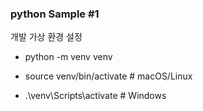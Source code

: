 ### python Sample #1

개발 가상 환경 설정 

- python -m venv venv

- source venv/bin/activate   # macOS/Linux

- .\venv\Scripts\activate    # Windows



